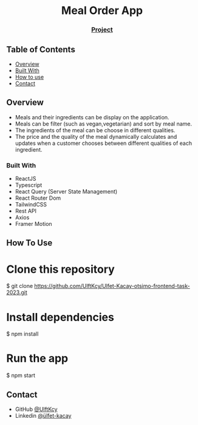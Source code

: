 <h1 align="center">Meal Order App</h1>


<div align="center">
  <h3>
    <a href="https://mealorderappon.netlify.app/" target="_blank">
      Project
    </a>
  </h3>
</div>


<!-- TABLE OF CONTENTS -->

## Table of Contents

- [Overview](#overview)
- [Built With](#built-with)
- [How to use](#how-to-use)
- [Contact](#contact)

<!-- OVERVIEW -->

## Overview
- Meals and their ingredients can be display on the application.
- Meals can be  filter (such as  vegan,vegetarian) and sort by meal name.
- The ingredients of the meal can be choose in different qualities.
- The price and the quality of the meal dynamically calculates and updates when a customer chooses between different qualities of each ingredient.

### Built With

- ReactJS
- Typescript
- React Query (Server State Management)
- React Router Dom
- TailwindCSS
- Rest API
- Axios
- Framer Motion

## How To Use

# Clone this repository
$ git clone https://github.com/UlftKcy/Ulfet-Kacay-otsimo-frontend-task-2023.git
# Install dependencies
  $ npm install
# Run the app
  $ npm start

## Contact

- GitHub [@UlftKcy](https://github.com/UlftKcy)
- Linkedin [@ülfet-kacay](https://www.linkedin.com/in/ulfet-kacay/)
